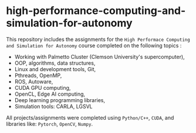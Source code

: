 # high-performance-computing-and-simulation-for-autonomy

This repository includes the assignments for the `High Performace Computing and Simulation for Autonomy` course completed on the following topics :

- Working with Palmetto Cluster (Clemson University's supercomputer),
- OOP, algorithms, data structures,
- Linux and development tools, Git,
- Pthreads, OpenMP,
- ROS, Autoware,
- CUDA GPU computing,
- OpenCL, Edge AI computing,
- Deep learning programming libraries,
- Simulation tools: CARLA, LGSVL 

All projects/assignments were completed using `Python/C++`, `CUDA`, and libraries like: `Pytorch`, `OpenCV`, `Numpy`.
